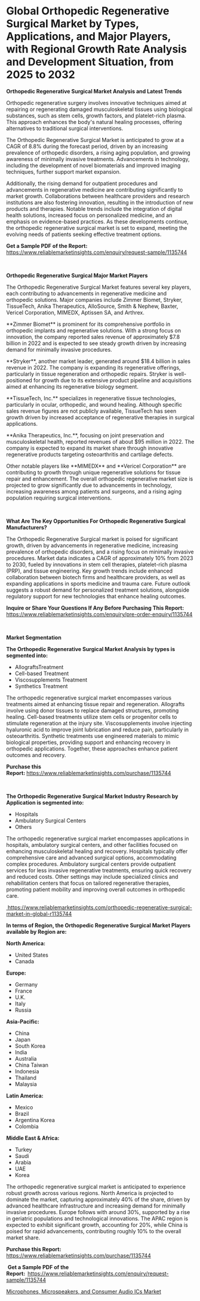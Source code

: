 <p><h1>Global Orthopedic Regenerative Surgical Market by Types, Applications, and Major Players, with Regional Growth Rate Analysis and Development Situation, from 2025 to 2032</h1></p><p><strong>Orthopedic Regenerative Surgical Market Analysis and Latest Trends</strong></p>
<p><p>Orthopedic regenerative surgery involves innovative techniques aimed at repairing or regenerating damaged musculoskeletal tissues using biological substances, such as stem cells, growth factors, and platelet-rich plasma. This approach enhances the body's natural healing processes, offering alternatives to traditional surgical interventions.</p><p>The Orthopedic Regenerative Surgical Market is anticipated to grow at a CAGR of 8.8% during the forecast period, driven by an increasing prevalence of orthopedic disorders, a rising aging population, and growing awareness of minimally invasive treatments. Advancements in technology, including the development of novel biomaterials and improved imaging techniques, further support market expansion. </p><p>Additionally, the rising demand for outpatient procedures and advancements in regenerative medicine are contributing significantly to market growth. Collaborations between healthcare providers and research institutions are also fostering innovation, resulting in the introduction of new products and therapies. Notable trends include the integration of digital health solutions, increased focus on personalized medicine, and an emphasis on evidence-based practices. As these developments continue, the orthopedic regenerative surgical market is set to expand, meeting the evolving needs of patients seeking effective treatment options.</p></p>
<p><strong>Get a Sample PDF of the Report:&nbsp;</strong> <a href="https://www.reliablemarketinsights.com/enquiry/request-sample/1135744?utm_campaign=2888&utm_medium=2&utm_source=Github&utm_content=ia&utm_term=25032025&utm_id=orthopedic-regenerative-surgical">https://www.reliablemarketinsights.com/enquiry/request-sample/1135744</a></p>
<p>&nbsp;</p>
<p><strong>Orthopedic Regenerative Surgical Major Market Players</strong></p>
<p><p>The Orthopedic Regenerative Surgical Market features several key players, each contributing to advancements in regenerative medicine and orthopedic solutions. Major companies include Zimmer Biomet, Stryker, TissueTech, Anika Therapeutics, AlloSource, Smith & Nephew, Baxter, Vericel Corporation, MIMEDX, Aptissen SA, and Arthrex.</p><p>**Zimmer Biomet** is prominent for its comprehensive portfolio in orthopedic implants and regenerative solutions. With a strong focus on innovation, the company reported sales revenue of approximately $7.8 billion in 2022 and is expected to see steady growth driven by increasing demand for minimally invasive procedures.</p><p>**Stryker**, another market leader, generated around $18.4 billion in sales revenue in 2022. The company is expanding its regenerative offerings, particularly in tissue regeneration and orthopedic repairs. Stryker is well-positioned for growth due to its extensive product pipeline and acquisitions aimed at enhancing its regenerative biology segment.</p><p>**TissueTech, Inc.** specializes in regenerative tissue technologies, particularly in ocular, orthopedic, and wound healing. Although specific sales revenue figures are not publicly available, TissueTech has seen growth driven by increased acceptance of regenerative therapies in surgical applications.</p><p>**Anika Therapeutics, Inc.**, focusing on joint preservation and musculoskeletal health, reported revenues of about $95 million in 2022. The company is expected to expand its market share through innovative regenerative products targeting osteoarthritis and cartilage defects.</p><p>Other notable players like **MIMEDX** and **Vericel Corporation** are contributing to growth through unique regenerative solutions for tissue repair and enhancement. The overall orthopedic regenerative market size is projected to grow significantly due to advancements in technology, increasing awareness among patients and surgeons, and a rising aging population requiring surgical interventions.</p></p>
<p>&nbsp;</p>
<p><strong>What Are The Key Opportunities For Orthopedic Regenerative Surgical Manufacturers?</strong></p>
<p><p>The Orthopedic Regenerative Surgical market is poised for significant growth, driven by advancements in regenerative medicine, increasing prevalence of orthopedic disorders, and a rising focus on minimally invasive procedures. Market data indicates a CAGR of approximately 10% from 2023 to 2030, fueled by innovations in stem cell therapies, platelet-rich plasma (PRP), and tissue engineering. Key growth trends include enhanced collaboration between biotech firms and healthcare providers, as well as expanding applications in sports medicine and trauma care. Future outlook suggests a robust demand for personalized treatment solutions, alongside regulatory support for new technologies that enhance healing outcomes.</p></p>
<p><strong>Inquire or Share Your Questions If Any Before Purchasing This Report:</strong> <a href="https://www.reliablemarketinsights.com/enquiry/pre-order-enquiry/1135744?utm_campaign=2888&utm_medium=2&utm_source=Github&utm_content=ia&utm_term=25032025&utm_id=orthopedic-regenerative-surgical">https://www.reliablemarketinsights.com/enquiry/pre-order-enquiry/1135744</a></p>
<p>&nbsp;</p>
<p><strong>Market Segmentation</strong></p>
<p><strong>The Orthopedic Regenerative Surgical Market Analysis by types is segmented into:</strong></p>
<p><ul><li>AllograftsTreatment</li><li>Cell-based Treatment</li><li>Viscosupplements Treatment</li><li>Synthetics Treatment</li></ul></p>
<p><p>The orthopedic regenerative surgical market encompasses various treatments aimed at enhancing tissue repair and regeneration. Allografts involve using donor tissues to replace damaged structures, promoting healing. Cell-based treatments utilize stem cells or progenitor cells to stimulate regeneration at the injury site. Viscosupplements involve injecting hyaluronic acid to improve joint lubrication and reduce pain, particularly in osteoarthritis. Synthetic treatments use engineered materials to mimic biological properties, providing support and enhancing recovery in orthopedic applications. Together, these approaches enhance patient outcomes and recovery.</p></p>
<p><strong>Purchase this Report:&nbsp;</strong><a href="https://www.reliablemarketinsights.com/purchase/1135744?utm_campaign=2888&utm_medium=2&utm_source=Github&utm_content=ia&utm_term=25032025&utm_id=orthopedic-regenerative-surgical">https://www.reliablemarketinsights.com/purchase/1135744</a></p>
<p>&nbsp;</p>
<p><strong>The Orthopedic Regenerative Surgical Market Industry Research by Application is segmented into:</strong></p>
<p><ul><li>Hospitals</li><li>Ambulatory Surgical Centers</li><li>Others</li></ul></p>
<p><p>The orthopedic regenerative surgical market encompasses applications in hospitals, ambulatory surgical centers, and other facilities focused on enhancing musculoskeletal healing and recovery. Hospitals typically offer comprehensive care and advanced surgical options, accommodating complex procedures. Ambulatory surgical centers provide outpatient services for less invasive regenerative treatments, ensuring quick recovery and reduced costs. Other settings may include specialized clinics and rehabilitation centers that focus on tailored regenerative therapies, promoting patient mobility and improving overall outcomes in orthopedic care.</p></p>
<p><a href="https://www.reliablemarketinsights.com/orthopedic-regenerative-surgical-market-in-global-r1135744?utm_campaign=2888&utm_medium=2&utm_source=Github&utm_content=ia&utm_term=25032025&utm_id=orthopedic-regenerative-surgical">&nbsp;https://www.reliablemarketinsights.com/orthopedic-regenerative-surgical-market-in-global-r1135744</a></p>
<p><strong>In terms of Region, the Orthopedic Regenerative Surgical Market Players available by Region are:</strong></p>
<p>
    <p> <strong> North America: </strong>
        <ul>
            <li>United States</li>
            <li>Canada</li>
        </ul>
        </p> 
    <p> <strong> Europe: </strong>
        <ul>
            <li>Germany</li>
            <li>France</li>
            <li>U.K.</li>
            <li>Italy</li>
            <li>Russia</li>
        </ul>
        </p> 
    <p> <strong> Asia-Pacific: </strong>
        <ul>
            <li>China</li>
            <li>Japan</li>
            <li>South Korea</li>
            <li>India</li>
            <li>Australia</li>
            <li>China Taiwan</li>
            <li>Indonesia</li>
            <li>Thailand</li>
            <li>Malaysia</li>
        </ul>
        </p> 
    <p> <strong> Latin America: </strong>
        <ul>
            <li>Mexico</li>
            <li>Brazil</li>
            <li>Argentina Korea</li>
            <li>Colombia</li>
        </ul>
        </p> 
    <p> <strong> Middle East & Africa: </strong>
        <ul>
            <li>Turkey</li>
            <li>Saudi</li>
            <li>Arabia</li>
            <li>UAE</li>
            <li>Korea</li>
        </ul>
    </p>
    </p>
<p><p>The orthopedic regenerative surgical market is anticipated to experience robust growth across various regions. North America is projected to dominate the market, capturing approximately 40% of the share, driven by advanced healthcare infrastructure and increasing demand for minimally invasive procedures. Europe follows with around 30%, supported by a rise in geriatric populations and technological innovations. The APAC region is expected to exhibit significant growth, accounting for 20%, while China is poised for rapid advancements, contributing roughly 10% to the overall market share.</p></p>
<p><strong>Purchase this Report: </strong><a href="https://www.reliablemarketinsights.com/purchase/1135744?utm_campaign=2888&utm_medium=2&utm_source=Github&utm_content=ia&utm_term=25032025&utm_id=orthopedic-regenerative-surgical">https://www.reliablemarketinsights.com/purchase/1135744</a></p>
<p>&nbsp;<strong>Get a Sample PDF of the Report:&nbsp;&nbsp;</strong><a href="https://www.reliablemarketinsights.com/enquiry/request-sample/1135744?utm_campaign=2888&utm_medium=2&utm_source=Github&utm_content=ia&utm_term=25032025&utm_id=orthopedic-regenerative-surgical">https://www.reliablemarketinsights.com/enquiry/request-sample/1135744</a></p>
<p><strong></strong></p>
<p><p><a href="https://github.com/rosamariarocque98/Market-Research-Report-List-1/blob/main/microphones-microspeakers-and-consumer-audio-ics-market.md?utm_campaign=2888&utm_medium=2&utm_source=Github&utm_content=ia&utm_term=25032025&utm_id=orthopedic-regenerative-surgical">Microphones, Microspeakers, and Consumer Audio ICs Market</a></p></p>